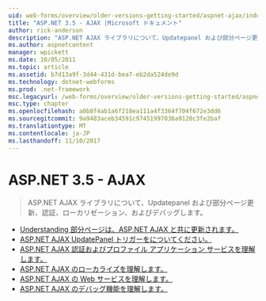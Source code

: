 ```yaml
---
uid: web-forms/overview/older-versions-getting-started/aspnet-ajax/index
title: "ASP.NET 3.5 - AJAX |Microsoft ドキュメント"
author: rick-anderson
description: "ASP.NET AJAX ライブラリについて、Updatepanel および部分ページ更新、認証、ローカリゼーション、およびデバッグします。"
ms.author: aspnetcontent
manager: wpickett
ms.date: 10/05/2011
ms.topic: article
ms.assetid: b7d13a9f-3d44-431d-bea7-eb2da524de9d
ms.technology: dotnet-webforms
ms.prod: .net-framework
msc.legacyurl: /web-forms/overview/older-versions-getting-started/aspnet-ajax
msc.type: chapter
ms.openlocfilehash: a0b8f4ab1a6f218ea111a4f3364f704f672e3dd6
ms.sourcegitcommit: 9a9483aceb34591c97451997036a9120c3fe2baf
ms.translationtype: MT
ms.contentlocale: ja-JP
ms.lasthandoff: 11/10/2017
---
```

<a name="aspnet-35---ajax"></a>ASP.NET 3.5 - AJAX
====================
> ASP.NET AJAX ライブラリについて、Updatepanel および部分ページ更新、認証、ローカリゼーション、およびデバッグします。


- [Understanding 部分ページは、ASP.NET AJAX と共に更新されます。](understanding-partial-page-updates-with-asp-net-ajax.md)
- [ASP.NET AJAX UpdatePanel トリガーをについてください。](understanding-asp-net-ajax-updatepanel-triggers.md)
- [ASP.NET AJAX 認証およびプロファイル アプリケーション サービスを理解します。](understanding-asp-net-ajax-authentication-and-profile-application-services.md)
- [ASP.NET AJAX のローカライズを理解します。](understanding-asp-net-ajax-localization.md)
- [ASP.NET AJAX の Web サービスを理解します。](understanding-asp-net-ajax-web-services.md)
- [ASP.NET AJAX のデバッグ機能を理解します。](understanding-asp-net-ajax-debugging-capabilities.md)
